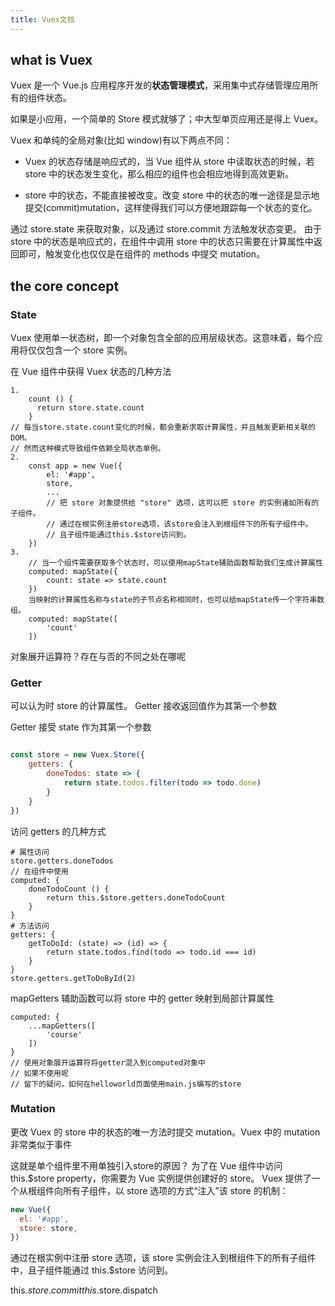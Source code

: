 ```yaml
---
title: Vuex文档
---
```

## what is Vuex

Vuex 是一个 Vue.js 应用程序开发的**状态管理模式**，采用集中式存储管理应用所有的组件状态。

如果是小应用，一个简单的 Store 模式就够了；中大型单页应用还是得上 Vuex。

Vuex 和单纯的全局对象(比如 window)有以下两点不同：

- Vuex 的状态存储是响应式的，当 Vue 组件从 store 中读取状态的时候，若 store 中的状态发生变化，那么相应的组件也会相应地得到高效更新。

- store 中的状态，不能直接被改变。改变 store 中的状态的唯一途径是显示地提交(commit)mutation，这样使得我们可以方便地跟踪每一个状态的变化。

通过 store.state 来获取对象，以及通过 store.commit 方法触发状态变更。
由于 store 中的状态是响应式的，在组件中调用 store 中的状态只需要在计算属性中返回即可，触发变化也仅仅是在组件的 methods 中提交 mutation。

## the core concept

### State

Vuex 使用单一状态树，即一个对象包含全部的应用层级状态。这意味着，每个应用将仅仅包含一个 store 实例。

在 Vue 组件中获得 Vuex 状态的几种方法

```
1.
	count () {
	  return store.state.count
	}
// 每当store.state.count变化的时候，都会重新求取计算属性，并且触发更新相关联的DOM。
// 然而这种模式导致组件依赖全局状态单例。
2.
	const app = new Vue({
		el: '#app',
		store,
		...
		// 把 store 对象提供给 "store" 选项，这可以把 store 的实例诸如所有的子组件。
		// 通过在根实例注册store选项，该store会注入到根组件下的所有子组件中。
		// 且子组件能通过this.$store访问到。
	})
3.
	// 当一个组件需要获取多个状态时，可以使用mapState辅助函数帮助我们生成计算属性
	computed: mapState({
		count: state => state.count
	})
	当映射的计算属性名称与state的子节点名称相同时，也可以给mapState传一个字符串数组。
	computed: mapState([
		'count'
	])
```

对象展开运算符？存在与否的不同之处在哪呢

### Getter

可以认为时 store 的计算属性。
Getter 接收返回值作为其第一个参数

Getter 接受 state 作为其第一个参数
```javascript

const store = new Vuex.Store({
    getters: {
        doneTodos: state => {
            return state.todos.filter(todo => todo.done)
        }
    }
})
```

访问 getters 的几种方式

```
# 属性访问
store.getters.doneTodos
// 在组件中使用
computed: {
	doneTodoCount () {
		return this.$store.getters.doneTodoCount
	}
}
# 方法访问
getters: {
	getToDoId: (state) => (id) => {
		return state.todos.find(todo => todo.id === id)
	}
}
store.getters.getToDoById(2)
```

mapGetters 辅助函数可以将 store 中的 getter 映射到局部计算属性

```
computed: {
	...mapGetters([
		'course'
	])
}
// 使用对象展开运算符将getter混入到computed对象中
// 如果不使用呢
// 留下的疑问，如何在helloworld页面使用main.js编写的store
```

### Mutation

更改 Vuex 的 store 中的状态的唯一方法时提交 mutation。Vuex 中的 mutation 非常类似于事件

这就是单个组件里不用单独引入store的原因？
为了在 Vue 组件中访问 this.$store property，你需要为 Vue 实例提供创建好的 store。
Vuex 提供了一个从根组件向所有子组件，以 store 选项的方式“注入”该 store 的机制：
```javascript
new Vue({
  el: '#app',
  store: store,
})
```
通过在根实例中注册 store 选项，该 store 实例会注入到根组件下的所有子组件中，且子组件能通过 this.$store 访问到。

this.$store.commit
this.$store.dispatch

